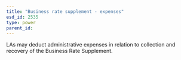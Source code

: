 ```yaml
---
title: "Business rate supplement - expenses"
esd_id: 2535
type: power
parent_id:  
---
```


LAs may deduct administrative expenses in relation to collection and recovery of the Business Rate Supplement. 

